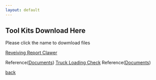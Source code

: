 ```yaml
---
layout: default
---
```


## Tool Kits Download Here
Please click the name to dowmload files

[Reveiving Report Clawer]()

Reference([Documents]())
[Truck Loading Check]()
Reference([Documents]())

[back](./)
